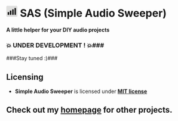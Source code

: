 # <img src="./src/icons/sas.png" width=30> SAS (Simple Audio Sweeper)
**A little helper for your DIY audio projects**

### 💥 UNDER DEVELOPMENT ! 💥###
###Stay tuned :)###

## Licensing
- **Simple Audio Sweeper** is licensed under **[MIT license](./LICENSE)**

## Check out my [homepage](https://github.com/PJDude) for other projects.
